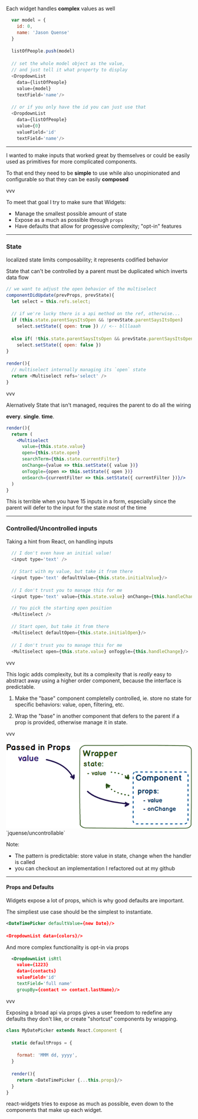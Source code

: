 Each widget handles **complex** values as well

```js
  var model = {
    id: 0,
    name: 'Jason Quense'
  }

  listOfPeople.push(model)

  // set the whole model object as the value, 
  // and just tell it what property to display
  <DropdownList 
    data={listOfPeople}
    value={model}
    textField='name'/>

  // or if you only have the id you can just use that
  <DropdownList 
    data={listOfPeople}
    value={0}
    valueField='id'
    textField='name'/>

```
- - -

I wanted to make inputs that worked great by themselves or could be easily 
used as primitives for more complicated components.

To that end they need to be __simple__ to use while also unopinionated and configurable so that they can be easily __composed__

vvv

To meet that goal I try to make sure that Widgets:<!-- .element: style="text-align: left;" -->

- Manage the smallest possible amount of state
- Expose as a much as possible through `props`
- Have defaults that allow for progessive complexity; "opt-in" features

- - -

### State

localized state limits composability; it represents codified behavior

State that can't be controlled by a parent must be duplicated which inverts data flow
<!-- .element: class="fragment" -->

```js
// we want to adjust the open behavior of the multiselect
componentDidUpdate(prevProps, prevState){
  let select = this.refs.select;
  
  // if we're lucky there is a api method on the ref, otherwise...
  if (this.state.parentSaysItsOpen && !prevState.parentSaysItsOpen)
    select.setState({ open: true }) // <-- blllaaah

  else if( !this.state.parentSaysItsOpen && prevState.parentSaysItsOpen)
    select.setState({ open: false })
}

render(){
  // multiselect internally managing its `open` state
  return <Multiselect refs='select' />
}
```
<!-- .element: class="fragment" -->

vvv

Alernatively State that isn't managed, requires the parent to do all the wiring

__every__. __single__. __time__.

```jsx
render(){
  return (
    <Multiselect
      value={this.state.value}
      open={this.state.open} 
      searchTerm={this.state.currentFilter}
      onChange={value => this.setState({ value })}
      onToggle={open => this.setState({ open })}
      onSearch={currentFilter => this.setState({ currentFilter })}/>
  )
}
```
<!-- .element: class="" -->

This is terrible when you have 15 inputs in a form, especially since the parent will defer to the input for the state _most_ of the time

- - - 

### Controlled/Uncontrolled inputs

Taking a hint from React, on handling inputs

```js
  // I don't even have an initial value!
  <input type='text' /> 

  // Start with my value, but take it from there
  <input type='text' defaultValue={this.state.initialValue}/>

  // I don't trust you to manage this for me
  <input type='text' value={this.state.value} onChange={this.handleChange}/>
```
<!-- .element: class="fragment current-visible visible current-fragment" -->

```js
  // You pick the starting open position
  <Multiselect /> 

  // Start open, but take it from there
  <Multiselect defaultOpen={this.state.initialOpen}/>

  // I don't trust you to manage this for me
  <Multiselect open={this.state.value} onToggle={this.handleChange}/>
```
<!-- .element: class="fragment current-visible" -->

vvv

This logic adds complexity, but its a complexity that is _really_ easy to abstract away using a higher order component, because the interface is predictable. 

1. Make the "base" component completelly controlled, ie. store no state for specific behaviors: value, open, filtering, etc.<!-- .element: class="fragment" -->

2. Wrap the "base" in another component that defers to the parent if a prop is provided, otherwise manage it in state. <!-- .element: class="fragment" -->

vvv 

<img src='slides/img/uncontrollable.png'/>
`jquense/uncontrollable`

Note:
- The pattern is predictable: store value in state, change when the handler is called
- you can checkout an implementation I refactored out at my github

- - - 
#### Props and Defaults

Widgets expose a lot of props, which is why good defaults are important. 

The simpliest use case should be the simplest to instantiate.

```xml
<DateTimePicker defaultValue={new Date}/>

<DropdownList data={colors}/>
```

And more complex functionality is opt-in via props

```xml
  <DropdownList isRtl
    value={1223} 
    data={contacts}
    valueField='id' 
    textField='full name'
    groupBy={contact => contact.lastName}/>
```

vvv 

Exposing a broad api via props gives a user freedom to redefine any defaults they don't like, or create "shortcut" components by wrapping.

```js
class MyDatePicker extends React.Component {

  static defaultProps = { 
    
    format: 'MMM dd, yyyy', 
  }

  render(){
    return <DateTimePicker {...this.props}/>
  }
}
```

react-widgets tries to expose as much as possible, even down to the components that make up each widget.
